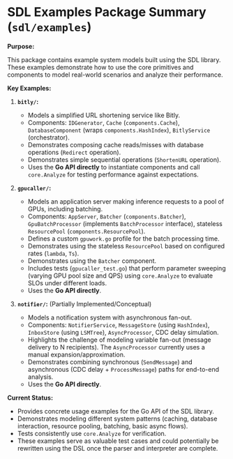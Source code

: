 # SDL Examples Package Summary (`sdl/examples`)

**Purpose:**

This package contains example system models built using the SDL library. These examples demonstrate how to use the core primitives and components to model real-world scenarios and analyze their performance.

**Key Examples:**

1.  **`bitly/`:**
    *   Models a simplified URL shortening service like Bitly.
    *   Components: `IDGenerator`, `Cache` (`components.Cache`), `DatabaseComponent` (wraps `components.HashIndex`), `BitlyService` (orchestrator).
    *   Demonstrates composing cache reads/misses with database operations (`Redirect` operation).
    *   Demonstrates simple sequential operations (`ShortenURL` operation).
    *   Uses the **Go API directly** to instantiate components and call `core.Analyze` for testing performance against expectations.

2.  **`gpucaller/`:**
    *   Models an application server making inference requests to a pool of GPUs, including batching.
    *   Components: `AppServer`, `Batcher` (`components.Batcher`), `GpuBatchProcessor` (implements `BatchProcessor` interface), stateless `ResourcePool` (`components.ResourcePool`).
    *   Defines a custom `gpuwork.go` profile for the batch processing time.
    *   Demonstrates using the stateless `ResourcePool` based on configured rates (`lambda`, `Ts`).
    *   Demonstrates using the `Batcher` component.
    *   Includes tests (`gpucaller_test.go`) that perform parameter sweeping (varying GPU pool size and QPS) using `core.Analyze` to evaluate SLOs under different loads.
    *   Uses the **Go API directly**.

3.  **`notifier/`:** (Partially Implemented/Conceptual)
    *   Models a notification system with asynchronous fan-out.
    *   Components: `NotifierService`, `MessageStore` (using `HashIndex`), `InboxStore` (using `LSMTree`), `AsyncProcessor`, CDC delay simulation.
    *   Highlights the challenge of modeling variable fan-out (message delivery to N recipients). The `AsyncProcessor` currently uses a manual expansion/approximation.
    *   Demonstrates combining synchronous (`SendMessage`) and asynchronous (CDC delay + `ProcessMessage`) paths for end-to-end analysis.
    *   Uses the **Go API directly**.

**Current Status:**

*   Provides concrete usage examples for the Go API of the SDL library.
*   Demonstrates modeling different system patterns (caching, database interaction, resource pooling, batching, basic async flows).
*   Tests consistently use `core.Analyze` for verification.
*   These examples serve as valuable test cases and could potentially be rewritten using the DSL once the parser and interpreter are complete.
